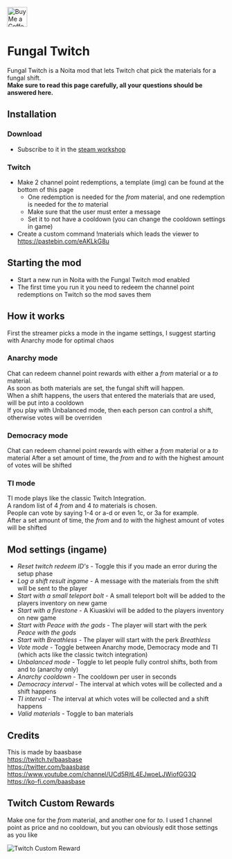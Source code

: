 <a href='https://ko-fi.com/baasbase' target='_blank'><img height='35' style='border:0px;height:46px;' src='https://az743702.vo.msecnd.net/cdn/kofi3.png?v=0' border='0' alt='Buy Me a Coffee at ko-fi.com'></a>

# Fungal Twitch

Fungal Twitch is a Noita mod that lets Twitch chat pick the materials for a fungal shift.  
**Make sure to read this page carefully, all your questions should be answered here.**

## Installation

### Download

- Subscribe to it in the [steam workshop](https://steamcommunity.com/sharedfiles/filedetails/?id=2756356482)

### Twitch
- Make 2 channel point redemptions, a template (img) can be found at the bottom of this page
  - One redemption is needed for the *from* material, and one redemption is needed for the *to* material
  - Make sure that the user must enter a message
  - Set it to not have a cooldown (you can change the cooldown settings in game)
- Create a custom command !materials which leads the viewer to https://pastebin.com/eAKLkG8u

## Starting the mod

- Start a new run in Noita with the Fungal Twitch mod enabled
- The first time you run it you need to redeem the channel point redemptions on Twitch so the mod saves them

## How it works

First the streamer picks a mode in the ingame settings, I suggest starting with Anarchy mode for optimal chaos

### Anarchy mode

Chat can redeem channel point rewards with either a *from* material or a *to* material.  
As soon as both materials are set, the fungal shift will happen.  
When a shift happens, the users that entered the materials that are used, will be put into a cooldown  
If you play with Unbalanced mode, then each person can control a shift, otherwise votes will be overriden

### Democracy mode

Chat can redeem channel point rewards with either a *from* material or a *to* material
After a set amount of time, the *from* and *to* with the highest amount of votes will be shifted

### TI mode

TI mode plays like the classic Twitch Integration.  
A random list of 4 *from* and 4 *to* materials is chosen.  
People can vote by saying 1-4 or a-d or even 1c, or 3a for example.  
After a set amount of time, the *from* and *to* with the highest amount of votes will be shifted

## Mod settings (ingame)

- *Reset twitch redeem ID's* - Toggle this if you made an error during the setup phase
- *Log a shift result ingame* - A message with the materials from the shift will be sent to the player 
- *Start with a small teleport bolt* - A small teleport bolt will be added to the players inventory on new game
- *Start with a firestone* - A Kiuaskivi will be added to the players inventory on new game
- *Start with Peace with the gods* - The player will start with the perk *Peace with the gods*
- *Start with Breathless* - The player will start with the perk *Breathless*
- *Vote mode* - Toggle between Anarchy mode, Democracy mode and TI (which acts like the classic twitch integration)
- *Unbalanced mode* - Toggle to let people fully control shifts, both from and to (anarchy only)
- *Anarchy cooldown* - The cooldown per user in seconds
- *Democracy interval* - The interval at which votes will be collected and a shift happens
- *TI interval* - The interval at which votes will be collected and a shift happens
- *Valid materials* - Toggle to ban materials

## Credits

This is made by baasbase  
https://twitch.tv/baasbase  
https://twitter.com/baasbase  
https://www.youtube.com/channel/UCd5RjtL4EJwoeLJWiofGG3Q  
https://ko-fi.com/baasbase

## Twitch Custom Rewards

Make one for the *from* material, and another one for *to*. I used 1 channel point as price and no cooldown, but you can obviously edit those settings as you like

![Twitch Custom Reward](https://i.imgur.com/vXgmVTD.png)
